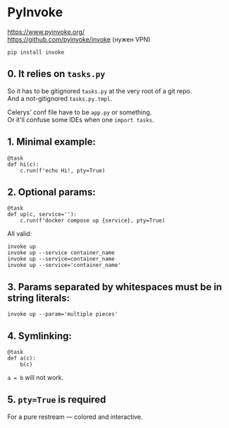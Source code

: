 # PyInvoke

https://www.pyinvoke.org/  
https://github.com/pyinvoke/invoke (нужен VPN)  
```shell
pip install invoke  
```

## 0. It relies on `tasks.py`


So it has to be gitignored `tasks.py` at the very root of a git repo.  
And a not-gitignored `tasks.py.tmpl`.  
  
Celerys' conf file have to be `app.py` or something.  
Or it'll confuse some IDEs when one `import tasks`.

## 1. Minimal example:

```
@task
def hi(c):
    c.run(f'echo Hi!, pty=True)
```

## 2. Optional params:

```
@task
def up(c, service=''):
    c.run(f'docker compose up {service}, pty=True)
```

All valid:

```shell
invoke up
invoke up --service container_name
invoke up --service=container_name
invoke up --service='container_name'
```

## 3. Params separated by whitespaces must be in string literals:

```shell
invoke up --param='multiple pieces'
```

## 4. Symlinking:

```
@task
def a(c):
    b(c)
```

`a = b` will not work.

## 5. `pty=True` is required

For a pure restream — colored and interactive.
 